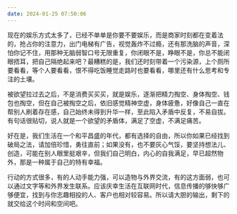 ```yaml
---
date: 2024-01-25 07:50:06
---
```


现在的娱乐方式太多了，已经不单单是你要不要娱乐，而是商家时刻都在变着法的，抢占你的注意力，出门电梯有广告，视觉轰炸不过瘾，还有那洗脑的声音，深怕你记不住，用那种无脑弱智口号无限重复，你闭眼不是，睁眼不是，你总不能闭眼捂耳，把自己隔绝起来吧？最糟糕的是，我们还时刻带着一个污染源，上个厕所要看看，等个人要看看，恨不得吃饭睡觉走路时也要看看，哪里还有什么思考和专注的土壤。

被欲望拉过去之后，不是消费买买买，就是娱乐，逐渐把精力掏空、身体掏空、钱包也掏空，但在自己被掏空之后，依旧感觉精神空虚，身体疲惫，好像自己一直在帮别人刷着存在感，自己始终未得到升华一样，至此陷入矛盾中反复，不易自拔。有句话很贴切，说人就是一个欲望的矛盾体，满足了空虚，不满足痛苦。

好在是，我们生活在一个和平昌盛的年代，都有选择的自由，所以你如果已经找到破局之法，请加倍珍惜，勇往直前；如果没有，也不要灰心气馁，要坚持想法儿、创造，可能在别人眼里挺艰辛，但我们自己明白，内心的自我满足，早已超然物外，那是一种属于自己的特有幸福。

行动的方式很多，有的人动手能力强，可以造物与外界交流，有的这方面弱，也可以通过文字等和外界发生联系。应该庆幸生活在互联网时代，信息传播的够快够广够便宜，找到与你志趣相投的人、客户也相对较容易。所以请大胆的输出，剩下的就交给这个时间和空间吧。